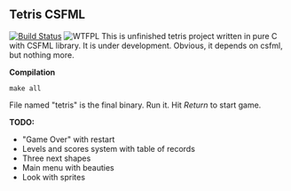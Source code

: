 ## Tetris CSFML
[![Build Status](https://travis-ci.org/Oxore/tetris-csfml.svg?branch=master)](https://travis-ci.org/Oxore/tetris-csfml)
![WTFPL](http://www.wtfpl.net/wp-content/uploads/2012/12/wtfpl-badge-2.png "WTFPL")
This is unfinished tetris project written in pure C with CSFML library. It is under development. Obvious, it depends on csfml, but nothing more.

__Compilation__
```
make all
```
File named "tetris" is the final binary. Run it. Hit *Return* to start game.

__TODO:__

- "Game Over" with restart
- Levels and scores system with table of records
- Three next shapes
- Main menu with beauties
- Look with sprites
